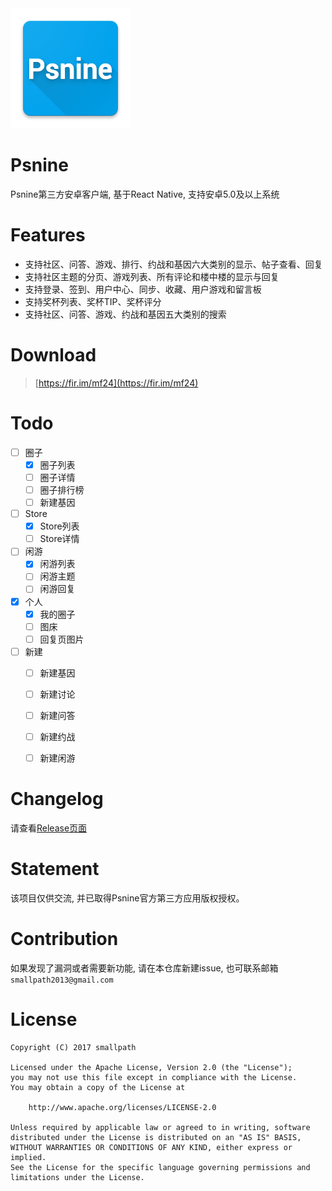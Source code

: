 <img src="./android/app/src/main/res/mipmap-xxxhdpi/ic_launcher.png">

# Psnine
Psnine第三方安卓客户端, 基于React Native, 支持安卓5.0及以上系统 

# Features
- 支持社区、问答、游戏、排行、约战和基因六大类别的显示、帖子查看、回复
- 支持社区主题的分页、游戏列表、所有评论和楼中楼的显示与回复
- 支持登录、签到、用户中心、同步、收藏、用户游戏和留言板
- 支持奖杯列表、奖杯TIP、奖杯评分
- 支持社区、问答、游戏、约战和基因五大类别的搜索

# Download
> [https://fir.im/mf24](https://fir.im/mf24)

# Todo
- [ ] 圈子
  - [x] 圈子列表
  - [ ] 圈子详情
  - [ ] 圈子排行榜
  - [ ] 新建基因
- [ ] Store
  - [x] Store列表
  - [ ] Store详情
- [ ] 闲游
  - [x] 闲游列表
  - [ ] 闲游主题
  - [ ] 闲游回复
- [x] 个人
  - [x] 我的圈子
  - [ ] 图床
  - [ ] 回复页图片
- [ ] 新建
  - [ ] 新建基因
  - [ ] 新建讨论
  - [ ] 新建问答
  - [ ] 新建约战
  - [ ] 新建闲游


# Changelog
请查看[Release页面](https://github.com/smallpath/psnine/releases)

# Statement
该项目仅供交流, 并已取得Psnine官方第三方应用版权授权。

# Contribution
如果发现了漏洞或者需要新功能, 请在本仓库新建issue, 也可联系邮箱`smallpath2013@gmail.com`

# License
```
Copyright (C) 2017 smallpath

Licensed under the Apache License, Version 2.0 (the "License");
you may not use this file except in compliance with the License.
You may obtain a copy of the License at

    http://www.apache.org/licenses/LICENSE-2.0

Unless required by applicable law or agreed to in writing, software
distributed under the License is distributed on an "AS IS" BASIS,
WITHOUT WARRANTIES OR CONDITIONS OF ANY KIND, either express or implied.
See the License for the specific language governing permissions and
limitations under the License.
```